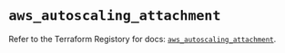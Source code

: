 # `aws_autoscaling_attachment`

Refer to the Terraform Registory for docs: [`aws_autoscaling_attachment`](https://registry.terraform.io/providers/hashicorp/aws/5.31.0/docs/resources/autoscaling_attachment).
